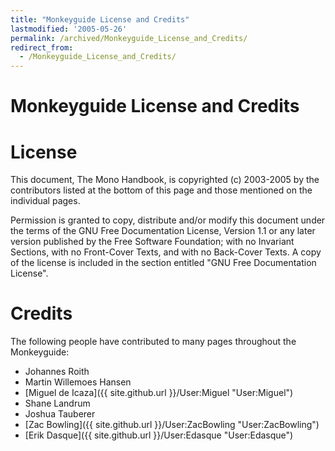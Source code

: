 ```yaml
---
title: "Monkeyguide License and Credits"
lastmodified: '2005-05-26'
permalink: /archived/Monkeyguide_License_and_Credits/
redirect_from:
  - /Monkeyguide_License_and_Credits/
---
```


Monkeyguide License and Credits
===============================

License
=======

This document, The Mono Handbook, is copyrighted (c) 2003-2005 by the contributors listed at the bottom of this page and those mentioned on the individual pages.

Permission is granted to copy, distribute and/or modify this document under the terms of the GNU Free Documentation License, Version 1.1 or any later version published by the Free Software Foundation; with no Invariant Sections, with no Front-Cover Texts, and with no Back-Cover Texts. A copy of the license is included in the section entitled "GNU Free Documentation License".

Credits
=======

The following people have contributed to many pages throughout the Monkeyguide:

-   Johannes Roith
-   Martin Willemoes Hansen
-   [Miguel de Icaza]({{ site.github.url }}/User:Miguel "User:Miguel")
-   Shane Landrum
-   Joshua Tauberer
-   [Zac Bowling]({{ site.github.url }}/User:ZacBowling "User:ZacBowling")
-   [Erik Dasque]({{ site.github.url }}/User:Edasque "User:Edasque")


